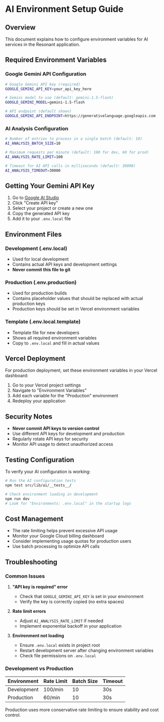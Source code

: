 # AI Environment Setup Guide

## Overview

This document explains how to configure environment variables for AI services in the Resonant application.

## Required Environment Variables

### Google Gemini API Configuration

```bash
# Google Gemini API key (required)
GOOGLE_GEMINI_API_KEY=your_api_key_here

# Gemini model to use (default: gemini-1.5-flash)
GOOGLE_GEMINI_MODEL=gemini-1.5-flash

# API endpoint (default shown)
GOOGLE_GEMINI_API_ENDPOINT=https://generativelanguage.googleapis.com
```

### AI Analysis Configuration

```bash
# Number of entries to process in a single batch (default: 10)
AI_ANALYSIS_BATCH_SIZE=10

# Maximum requests per minute (default: 100 for dev, 60 for prod)
AI_ANALYSIS_RATE_LIMIT=100

# Timeout for AI API calls in milliseconds (default: 30000)
AI_ANALYSIS_TIMEOUT=30000
```

## Getting Your Gemini API Key

1. Go to [Google AI Studio](https://makersuite.google.com/app/apikey)
2. Click "Create API key"
3. Select your project or create a new one
4. Copy the generated API key
5. Add it to your `.env.local` file

## Environment Files

### Development (.env.local)

- Used for local development
- Contains actual API keys and development settings
- **Never commit this file to git**

### Production (.env.production)

- Used for production builds
- Contains placeholder values that should be replaced with actual production keys
- Production keys should be set in Vercel environment variables

### Template (.env.local.template)

- Template file for new developers
- Shows all required environment variables
- Copy to `.env.local` and fill in actual values

## Vercel Deployment

For production deployment, set these environment variables in your Vercel dashboard:

1. Go to your Vercel project settings
2. Navigate to "Environment Variables"
3. Add each variable for the "Production" environment
4. Redeploy your application

## Security Notes

- **Never commit API keys to version control**
- Use different API keys for development and production
- Regularly rotate API keys for security
- Monitor API usage to detect unauthorized access

## Testing Configuration

To verify your AI configuration is working:

```bash
# Run the AI configuration tests
npm test src/lib/ai/__tests__/

# Check environment loading in development
npm run dev
# Look for "Environments: .env.local" in the startup logs
```

## Cost Management

- The rate limiting helps prevent excessive API usage
- Monitor your Google Cloud billing dashboard
- Consider implementing usage quotas for production users
- Use batch processing to optimize API calls

## Troubleshooting

### Common Issues

1. **"API key is required" error**
   - Check that `GOOGLE_GEMINI_API_KEY` is set in your environment
   - Verify the key is correctly copied (no extra spaces)

2. **Rate limit errors**
   - Adjust `AI_ANALYSIS_RATE_LIMIT` if needed
   - Implement exponential backoff in your application

3. **Environment not loading**
   - Ensure `.env.local` exists in project root
   - Restart development server after changing environment variables
   - Check file permissions on `.env.local`

### Development vs Production

| Environment | Rate Limit | Batch Size | Timeout |
| ----------- | ---------- | ---------- | ------- |
| Development | 100/min    | 10         | 30s     |
| Production  | 60/min     | 10         | 30s     |

Production uses more conservative rate limiting to ensure stability and cost control.
